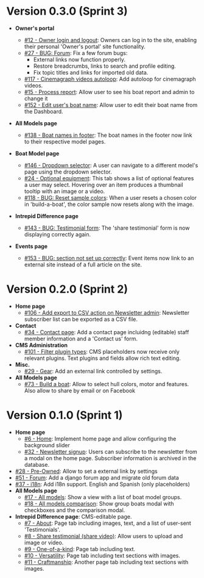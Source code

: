 # Version 0.3.0 (Sprint 3)

* **Owner's portal**
  * [#12 - Owner login and logout](#12): Owners can log in to the site, enabling their personal 'Owner's portal' site functionality.
  * [#27 - BUG: Forum](#27): Fix a few forum bugs:
      * External links now function properly.
      * Restore breadcrumbs, links to search and profile editing.
      * Fix topic titles and links for imported old data.
  * [#117 - Cinemagraph videos autoloop](#117): Add autoloop for cinemagraph videos.
  * [#15 - Process report](#15): Allow user to see his boat report and admin to change it
  * [#152 - Edit user's boat name](#152): Allow user to edit their boat name from the Dashboard.

* **All Models page**
  * [#138 - Boat names in footer](#138): The boat names in the footer now link to their respective model pages.

* **Boat Model page**
  * [#146 - Dropdown selector](#146): A user can navigate to a different model's page using the dropdown selector.
  * [#24 - Optional equipment](#24): This tab shows a list of optional features a user may select. Hovering over an item produces a thumbnail tooltip with an image or a video.
  * [#118 - BUG: Reset sample colors](#118): When a user resets a chosen color in 'build-a-boat', the color sample now resets along with the image.

* **Intrepid Difference page**
  * [#143 - BUG: Testimonial form](#143): The 'share testimonial' form is now displaying correctly again.

* **Events page**
  * [#153 - BUG: section not set up correctly](#143): Event items now link to an external site instead of a full article on the site.

# Version 0.2.0 (Sprint 2)

* **Home page**
  * [#106 - Add export to CSV action on Newsletter admin](#106): Newsletter subscriber list can be exported as a CSV file.
* **Contact**
  * [#34 - Contact page](#34): Add a contact page incluidng (editable) staff member information and a 'Contact us' form.
* **CMS Administration**
  * [#101 - Filter plugin types](#101): CMS placeholders now receive only relevant plugins. Text plugins and fields allow rich text editing.
* **Misc.**
  * [#29 - Gear](#29): Add an external link controlled by settings.
* **All Models page**
  * [#73 - Build a boat](#73): Allow to select hull colors, motor and features. Also allow to share by email or on Facebook

# Version 0.1.0 (Sprint 1)

* **Home page**
  * [#6 - Home](#6): Implement home page and allow configuring the background slider
  * [#32 - Newsletter signup](#32): Users can subscribe to the newsletter from a modal on the home page. Subscriber information is archived in the database.
* [#28 - Pre-Owned](#28): Allow to set a external link by settings
* [#51 - Forum](#51): Add a django forum app and migrate old forum data
* [#37 - i18n](#37): Add i18n support. English and Spanish (only placeholders)
* **All Models page**
  * [#17 - All models](#17): Show a view with a list of boat model groups.
  * [#18 - All models comparison](#18): Show group boats modal with checkboxes and the comparison modal.
* **Intrepid Difference page**: CMS-editable page.
  * [#7 - About](#7): Page tab including images, text, and a list of user-sent 'Testimonials'.
  * [#8 - Share testimonial (share video)](#8): Allow users to upload and image or video.
  * [#9 - One-of-a-kind](#9): Page tab including text.
  * [#10 - Versatility](#10): Page tab including text sections with images.
  * [#11 - Craftmanship](#11): Another page tab including text sections with images.
